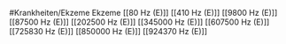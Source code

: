 #Krankheiten/Ekzeme
Ekzeme
[[80 Hz (E)]]
[[410 Hz (E)]]
[[9800 Hz (E)]]
[[87500 Hz (E)]]
[[202500 Hz (E)]]
[[345000 Hz (E)]]
[[607500 Hz (E)]]
[[725830 Hz (E)]]
[[850000 Hz (E)]]
[[924370 Hz (E)]]